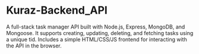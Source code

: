 # Kuraz-Backend_API
A full-stack task manager API built with Node.js, Express, MongoDB, and Mongoose. It supports creating, updating, deleting, and fetching tasks using a unique tid. Includes a simple HTML/CSS/JS frontend for interacting with the API in the browser.
